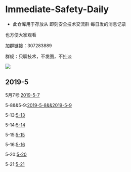 # Immediate-Safety-Daily #
+ 此仓库用于存放从 即刻安全技术交流群 每日发的消息记录

也方便大家观看

加群链接：307283889

群规：只聊技术，不发图，不扯淡

![](https://s2.ax1x.com/2019/05/07/EyFFB9.jpg)

## 2019-5 ##
5月7号:[2019-5-7](https://github.com/422926799/Immediate-Safety-Daily/blob/master/2019/2019-5-7%E5%AE%89%E5%85%A8%E5%BF%AB%E6%8A%A5.md)

5-8&&5-9:[2019-5-8&&2019-5-9](https://github.com/422926799/Immediate-Safety-Daily/blob/master/2019/2019-5-8and5-9.md)

5-13:[5-13](https://github.com/422926799/Immediate-Safety-Daily/blob/master/2019/2019-5-13%E5%AE%89%E5%85%A8%E5%BF%AB%E6%8A%A5.md)

5-14:[5-14](https://github.com/422926799/Immediate-Safety-Daily/blob/master/2019/2019-5-14%E5%AE%89%E5%85%A8%E5%BF%AB%E6%8A%A5.md)

5-15:[5-15](https://github.com/422926799/Immediate-Safety-Daily/blob/master/2019/2019-5-15%E5%AE%89%E5%85%A8%E5%BF%AB%E6%8A%A5.md)

5-16:[5-16](https://github.com/422926799/Immediate-Safety-Daily/blob/master/2019/2019-5-16%E5%AE%89%E5%85%A8%E5%BF%AB%E6%8A%A5.md)

5-20:[5-20](https://github.com/422926799/Immediate-Safety-Daily/blob/master/2019/2019-5-20%E5%AE%89%E5%85%A8%E5%BF%AB%E6%8A%A5.md)

5-21:[5-21](https://github.com/422926799/Immediate-Safety-Daily/blob/master/2019/2019-5-21%E5%AE%89%E5%85%A8%E5%BF%AB%E6%8A%A5.md)
